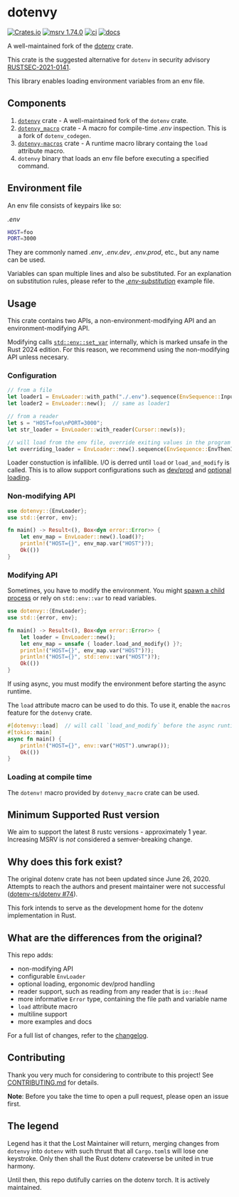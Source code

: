 # dotenvy

[![Crates.io](https://img.shields.io/crates/v/dotenvy.svg)](https://crates.io/crates/dotenvy)
[![msrv
1.74.0](https://img.shields.io/badge/msrv-1.74.0-dea584.svg?logo=rust)](https://github.com/rust-lang/rust/releases/tag/1.74.0)
[![ci](https://github.com/allan2/dotenvy/actions/workflows/ci.yml/badge.svg)](https://github.com/allan2/dotenvy/actions/workflows/ci.yml)
[![docs](https://img.shields.io/docsrs/dotenvy?logo=docs.rs)](https://docs.rs/dotenvy/)

A well-maintained fork of the [dotenv](https://github.com/dotenv-rs/dotenv) crate.

This crate is the suggested alternative for `dotenv` in security advisory [RUSTSEC-2021-0141](https://rustsec.org/advisories/RUSTSEC-2021-0141.html).

This library enables loading environment variables from an env file.

## Components

1. [`dotenvy`](https://crates.io/crates/dotenvy) crate - A well-maintained fork of the `dotenv` crate.
2. [`dotenvy_macro`](https://crates.io/crates/dotenvy_macro) crate - A macro for compile-time _.env_ inspection. This is a fork of `dotenv_codegen`.
3. [`dotenvy-macros`](https://crates.io/crates/dotenvy-macros) crate - A runtime macro library containg the `load` attribute macro.
4. `dotenvy` binary that loads an env file before executing a specified command.

## Environment file

An env file consists of keypairs like so:

_.env_

```sh
HOST=foo
PORT=3000
```

They are commonly named _.env_, _.env.dev_, _.env.prod_, etc., but any name can be used.

Variables can span multiple lines and also be substituted. For an explanation on substitution rules, please refer to
the [_.env-substitution_](.env-substitution) example file.

## Usage

This crate contains two APIs, a non-environment-modifying API and an environment-modifying API.

Modifying calls [`std::env::set_var`](`https://doc.rust-lang.org/std/env/fn.set_var.html`) internally,
which is marked unsafe in the Rust 2024 edition. For this reason, we recommend using the non-modifying API unless
necesary.

### Configuration

```rs
// from a file
let loader1 = EnvLoader::with_path("./.env").sequence(EnvSequence::InputThenEnv);
let loader2 = EnvLoader::new();  // same as loader1

// from a reader
let s = "HOST=foo\nPORT=3000";
let str_loader = EnvLoader::with_reader(Cursor::new(s));

// will load from the env file, override exiting values in the program environment
let overriding_loader = EnvLoader::new().sequence(EnvSequence::EnvThenInput);
```

Loader constuction is infallible. I/O is derred until `load` or `load_and_modify` is called.
This is to allow support configurations such as [dev/prod](examples/dev-prod/src/main.rs) and
[optional loading](examples/optional/src/main.rs).

### Non-modifying API

```rs
use dotenvy::{EnvLoader};
use std::{error, env};

fn main() -> Result<(), Box<dyn error::Error>> {
    let env_map = EnvLoader::new().load()?;
    println!("HOST={}", env_map.var("HOST")?);
    Ok(())
}
```

### Modifying API

Sometimes, you have to modify the environment. You might [spawn a child process](examples/modify/src/main.rs) or rely
on `std::env::var` to read variables.

```rs
use dotenvy::{EnvLoader};
use std::{error, env};

fn main() -> Result<(), Box<dyn error::Error>> {
    let loader = EnvLoader::new();
    let env_map = unsafe { loader.load_and_modify() }?;
    println!("HOST={}", env_map.var("HOST")?);
    println!("HOST={}", std::env::var("HOST")?);
    Ok(())
}
```

If using async, you must modify the environment before starting the async runtime.

The `load` attribute macro can be used to do this. To use it, enable the `macros` feature for the `dotenvy` crate.

```rs
#[dotenvy::load]  // will call `load_and_modify` before the async runtime is started
#[tokio::main]
async fn main() {
    println!("HOST={}", env::var("HOST").unwrap());
    Ok(())
}
```

### Loading at compile time

The `dotenv!` macro provided by `dotenvy_macro` crate can be used.

## Minimum Supported Rust version

We aim to support the latest 8 rustc versions - approximately 1 year. Increasing
MSRV is _not_ considered a semver-breaking change.

## Why does this fork exist?

The original dotenv crate has not been updated since June 26, 2020. Attempts to reach the authors and present maintainer were not successful ([dotenv-rs/dotenv #74](https://github.com/dotenv-rs/dotenv/issues/74)).

This fork intends to serve as the development home for the dotenv implementation in Rust.

## What are the differences from the original?

This repo adds:

- non-modifying API
- configurable `EnvLoader`
- optional loading, ergonomic dev/prod handling
- reader support, such as reading from any reader that is `io::Read`
- more informative `Error` type, containing the file path and variable name
- `load` attribute macro
- multiline support
- more examples and docs

For a full list of changes, refer to the [changelog](./CHANGELOG.md).

## Contributing

Thank you very much for considering to contribute to this project! See
[CONTRIBUTING.md](./CONTRIBUTING.md) for details.

**Note**: Before you take the time to open a pull request, please open an issue first.

## The legend

Legend has it that the Lost Maintainer will return, merging changes from `dotenvy` into `dotenv` with such thrust that all `Cargo.toml`s will lose one keystroke. Only then shall the Rust dotenv crateverse be united in true harmony.

Until then, this repo dutifully carries on the dotenv torch. It is actively maintained.
